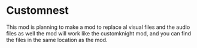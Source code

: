 # Customnest
This mod is planning to make a mod to replace al visual files and the audio files as well
the mod will work like the customknight mod, and you can find the files in the same location as the mod.

